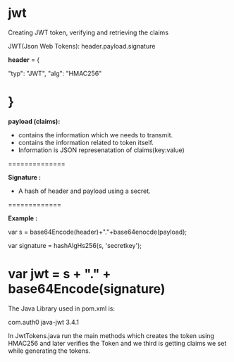 # jwt
Creating JWT token, verifying and retrieving the claims


JWT(Json Web Tokens): header.payload.signature

**header** = {
  
  "typ": "JWT",
  "alg": "HMAC256"

}
================

**payload (claims):**


- contains the information which we needs to transmit.
- contains the information related to token itself.
- Information is JSON represenatation of claims(key:value)

==============

**Signature :**

- A hash of header and payload using a secret.

=============

**Example :**

 var s = base64Encode(header)+"."+base64enocde(payload);
 
 var signature = hashAlgHs256(s, 'secretkey');
 
 var jwt = s + "." + base64Encode(signature)
 ============

The Java Library used in pom.xml is:

   <dependency>
    		<groupId>com.auth0</groupId>
    		<artifactId>java-jwt</artifactId>
    		<version>3.4.1</version>
		</dependency>
		
		
In JwtTokens.java run the main methods which creates the token using HMAC256 and later verifies the Token and we third is getting claims we set while generating the tokens.
